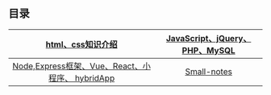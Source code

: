 ## 目录

| [html、css知识介绍](https://github.com/wgjh5/My-Notes/blob/master/firstall.md) | [JavaScript、jQuery、PHP、MySQL](https://github.com/wgjh5/My-Notes/blob/master/Second.md) |
| :----------------------------------------------------------: | :----------------------------------------------------------: |
| [Node,Express框架、Vue、React、小程序、 hybridApp ](https://github.com/wgjh5/My-Notes/blob/master/Third.md) | [Small-notes](https://github.com/wgjh5/My-Notes/blob/master/%E5%B0%8F%E7%AC%94%E8%AE%B0.md) |

